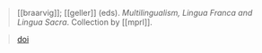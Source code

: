 > [[braarvig]]; [[geller]] (eds).
> *Multilingualism, Lingua Franca and Lingua Sacra*.
> Collection by [[mprl]].

> [doi](https://www.doi.org/10.34663/9783945561133-00)
